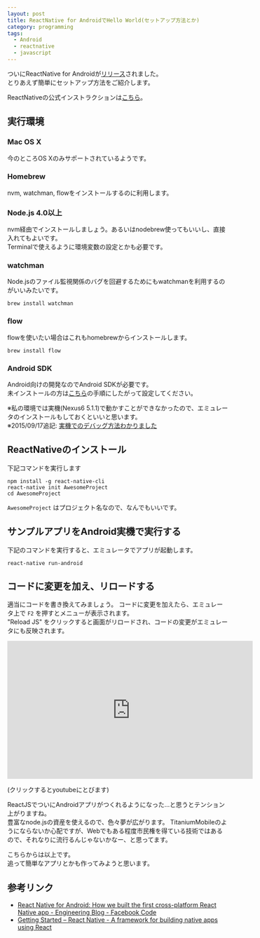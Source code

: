 ```yaml
---
layout: post
title: ReactNative for AndroidでHello World(セットアップ方法とか)
category: programming
tags:
  - Android
  - reactnative
  - javascript
---
```


ついにReactNative for Androidが[リリース](https://code.facebook.com/posts/1189117404435352/)されました。  
とりあえず簡単にセットアップ方法をご紹介します。

ReactNativeの公式インストラクションは[こちら](http://facebook.github.io/react-native/docs/getting-started.html)。

## 実行環境

### Mac OS X 
今のところOS Xのみサポートされているようです。

### Homebrew
nvm, watchman, flowをインストールするのに利用します。

### Node.js 4.0以上
nvm経由でインストールしましょう。あるいはnodebrew使ってもいいし、直接入れてもよいです。  
Terminalで使えるように環境変数の設定とかも必要です。

### watchman

Node.jsのファイル監視関係のバグを回避するためにもwatchmanを利用するのがいいみたいです。

`brew install watchman`

### flow

flowを使いたい場合はこれもhomebrewからインストールします。

`brew install flow`


### Android SDK

Android向けの開発なのでAndroid SDKが必要です。  
未インストールの方は[こちら](http://facebook.github.io/react-native/docs/android-setup.html)の手順にしたがって設定してください。

※私の環境では実機(Nexus6 5.1.1)で動かすことができなかったので、エミュレータのインストールもしておくといいと思います。  
※2015/09/17追記: [実機でのデバッグ方法わかりました](/2015/09/17/reactnative-for-android-debugging-on-real-device/)


## ReactNativeのインストール

下記コマンドを実行します

```
npm install -g react-native-cli
react-native init AwesomeProject
cd AwesomeProject
```

`AwesomeProject` はプロジェクト名なので、なんでもいいです。

## サンプルアプリをAndroid実機で実行する

下記のコマンドを実行すると、エミュレータでアプリが起動します。

`react-native run-android`

## コードに変更を加え、リロードする

適当にコードを書き換えてみましょう。
コードに変更を加えたら、エミュレータ上で `F2` を押すとメニューが表示されます。  
"Reload JS" をクリックすると画面がリロードされ、コードの変更がエミュレータにも反映されます。

<iframe width="560" height="315" src="https://www.youtube.com/embed/IWSpgx24mAU" title="YouTube video player" frameborder="0" allow="accelerometer; autoplay; clipboard-write; encrypted-media; gyroscope; picture-in-picture" allowfullscreen></iframe>

(クリックするとyoutubeにとびます)



ReactJSでついにAndroidアプリがつくれるようになった…と思うとテンション上がりますね。  
豊富なnode.jsの資産を使えるので、色々夢が広がります。
TitaniumMobileのようにならないか心配ですが、Webでもある程度市民権を得ている技術ではあるので、それなりに流行るんじゃないかなー、と思ってます。

こちらからは以上です。  
追って簡単なアプリとかも作ってみようと思います。

## 参考リンク
- [React Native for Android: How we built the first cross-platform React Native app - Engineering Blog - Facebook Code](https://code.facebook.com/posts/1189117404435352/)
- [Getting Started – React Native - A framework for building native apps using React](http://facebook.github.io/react-native/docs/getting-started.html)
